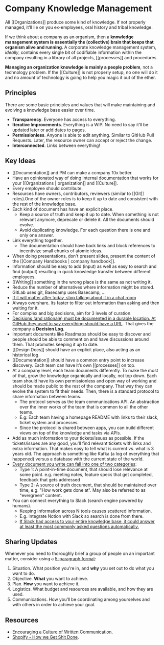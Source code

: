# Company Knowledge Management

All [[Organizations]] produce some kind of knowledge. If not properly managed, it'll lie on you ex-employees, oral history and tribal knowledge.

If we think about a company as an organism, then a **knowledge management system is essentially the (collective) brain that keeps that organism alive and running**. A corporate knowledge management system, *ideally*,  contains every single bit of codifiable information within the company resulting in a library of all projects, [[processes]] and procedures.

**Managing an organization knowledge is mainly a people problem**, not a technology problem. If the [[Culture]] is not properly setup, no one will do it and no amount of technology is going to help you magic it out of the ether.

## Principles

There are some basic principles and values that will make maintaining and evolving a knowledge base easier over time. 

- **Transparency**. Everyone has access to everything. 
- **Iterative Improvements**. Everything is a WIP. No need to say it’ll be updated later or add dates to pages.
- **Permissionless**. Anyone is able to edit anything. Similar to GitHub Pull Requests. Later, the resource owner can accept or reject the change.
- **Interconnected**. Links between everything!

## Key Ideas

- [[Documentation]] and PM can make a company 10x better.
- Have an opinionated way of doing internal documentation that works for your [[Organizations | organization]] and [[Culture]].
- Every employee should contribute. 
- Resources have owners, contributors, reviewers (similar to [[Git]] roles).One of the owner roles is to keep it up to date and consistent with the rest of the knowledge base.
- Each kind of document has have an explicit place.
	- Keep a source of truth and keep it up to date. When something is not relevant anymore, deprecate or delete it. All the documents should evolve.
	- Avoid duplicating knowledge. For each question there is one and only one answer.
- Link everything together.
	- The documentation should have back links and block references to incentivize small chunks of atomic ideas.
- When doing presentations, don't present slides, present the content of the [[Company Handbooks | company handbook]].
- Information should be easy to add (input) as well as easy to search and find (output) resulting in quick knowledge transfer between different employees.
- [[Writing]] something in the wrong place is the same as not writing it.
- Reduce the number of alternatives where information might be stored. GitLab uses git, Basecamp uses Basecamp, ...
- [If it will matter after today, stop talking about it in a chat room](https://critter.blog/2021/01/12/if-it-matters-after-today-stop-talking-about-it-in-a-chat-room/)
- Always overshare. Its faster to filter out information than asking and then waiting for it.
- For complex and big decisions, aim for 3 levels of curation.  
- [Decisions (and rationale) must be documented in a durable location. At GitHub they used to say everything should have a URL](https://haacked.com/archive/2020/04/07/introducing-aboard-beta/). That gives the company a **Decision Log**.
- Important documents like Roadmaps should be easy to discover and people should be able to comment on and have discussions around them. That promotes keeping it up to date.
- [[Design Docs]] should have an explicit place, also acting as an historical log.
- [[Documentation]] should have a common entry point to increase discovery. Each team can have it’s own [[processes]] on top.
- At a company level, each team documents differently. To make the most of that, grow the knowledge organically and locally, not top down. Each team should have its own permissionless and open way of working and should be made public to the rest of the company. That way they can evolve the system to fit their needs. Then, there is a standard protocol to share information between teams.
	- The protocol serves as the team communications API. An abstraction over the inner works of the team that is common to all the other teams.
	- E.g: Each team having a homepage README with links to their slack, ticket system and processes.
	- Since the protocol is shared between apps, you can build different views on top of the knowledge and tasks via APIs.
- Add as much information to your tickets/issues as possible. If the tickets/issues are any good, you'll find relevant tickets with links and extra information. That makes easy to tell what is current vs. what is 3 years old. The approach is something like Kafka (a log of everything that happened) versus a database with the current state of the world.
- [Every document you write can fall into one of two categories](https://clrcrl.com/2021/11/30/fighting-the-entropy-of-knowledge.html):
	- Type 1: A point-in-time document, that should lose relevance at some point. e.g. meeting notes, feature specs that get completed, feedback that gets addressed
	- Type 2: A source of truth document, that should be maintained over time, e.g. "How work gets done at". May also be referred to as "evergreen" content.
- You can connect everything to Slack (search engine powered by humans).
	- Keeping information across N tools causes scattered information.
	- E.g. Integrate Notion with Slack so search is done from there.
	- [If Slack had access to your entire knowledge base, it could answer at least the most commonly asked questions automatically.](https://julian.digital/2020/11/20/chief-notion-officer/)

## Sharing Updates

Whenever you need to thoroughly brief a group of people on an important matter, consider using a [5-paragraph format](https://xahteiwi.eu/resources/presentations/no-we-wont-have-a-video-call-for-that/):

1. Situation. What position you're in, and **why** you set out to do what you want to do.
2. Objective.  **What** you want to achieve.
3. Plan.  **How** you want to achieve it.
4. Logistics. What budget and resources are available, and how they are used.
5. Communications.  How you’ll be coordinating among yourselves and with others in order to achieve your goal.


## Resources
- [Encouraging a Culture of Written Communication](https://www.mcls.io/blog/encouraging-a-culture-of-written-communication).
- [Shopify - How we Get Shit Done](https://vimeo.com/456735890).